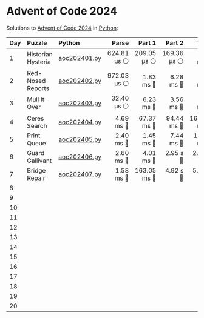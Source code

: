 # Advent of Code 2024

Solutions to [Advent of Code 2024](https://adventofcode.com/2024/) in [Python](https://www.python.org/):


| Day  | Puzzle             | Python                                             |       Parse |      Part 1 |      Part 2 |       Total |
| :--- | :----------------- | :------------------------------------------------- | ----------: | ----------: | ----------: | ----------: |
| 1    | Historian Hysteria | [aoc202401.py](01_historian_hysteria/aoc202401.py) | 624.81 μs ⚪️ | 209.05 μs ⚪️ | 169.36 μs ⚪️ |   1.00 ms 🔵 |
| 2    | Red-Nosed Reports  | [aoc202402.py](02_red-nosed_reports/aoc202402.py)  | 972.03 μs ⚪️ |   1.83 ms 🔵 |   6.28 ms 🔵 |   9.08 ms 🔵 |
| 3    | Mull It Over       | [aoc202403.py](03_mull_it_over/aoc202403.py)       |  32.40 μs ⚪️ |   6.23 ms 🔵 |   3.56 ms 🔵 |   9.82 ms 🔵 |
| 4    | Ceres Search       | [aoc202404.py](04_ceres_search/aoc202404.py)       |   4.69 ms 🔵 |  67.37 ms 🔵 |  94.44 ms 🔵 | 166.50 ms 🔵 |
| 5    | Print Queue        | [aoc202405.py](05_print_queue/aoc202405.py)        |   2.40 ms 🔵 |   1.45 ms 🔵 |   7.44 ms 🔵 |  11.30 ms 🔵 |
| 6    | Guard Gallivant    | [aoc202406.py](06_guard_gallivant/aoc202406.py)    |   2.60 ms 🔵 |   4.01 ms 🔵 |    2.95 s 🔴 |    2.96 s 🔴 |
| 7    | Bridge Repair      | [aoc202407.py](07_bridge_repair/aoc202407.py)      |   1.58 ms 🔵 | 163.05 ms 🔵 |    4.92 s 🔴 |    5.08 s 🔴 |
| 8    |                    |                                                    |             |             |             |             |
| 9    |                    |                                                    |             |             |             |             |
| 10   |                    |                                                    |             |             |             |             |
| 11   |                    |                                                    |             |             |             |             |
| 12   |                    |                                                    |             |             |             |             |
| 13   |                    |                                                    |             |             |             |             |
| 14   |                    |                                                    |             |             |             |             |
| 15   |                    |                                                    |             |             |             |             |
| 16   |                    |                                                    |             |             |             |             |
| 17   |                    |                                                    |             |             |             |             |
| 18   |                    |                                                    |             |             |             |             |
| 19   |                    |                                                    |             |             |             |             |
| 20   |                    |                                                    |             |             |             |             |
